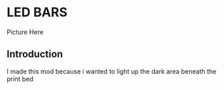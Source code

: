 <h1>LED BARS</h1>
Picture Here

<h2>Introduction</h2>
I made this mod because i wanted to light up the dark area beneath the print bed
